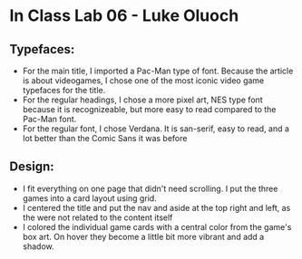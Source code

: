 # In Class Lab 06 - Luke Oluoch
## Typefaces:
- For the main title, I imported a Pac-Man type of font. Because the article is about videogames, I chose one of the most iconic video game typefaces for the title.
- For the regular headings, I chose a more pixel art, NES type font because it is recognizeable, but more easy to read compared to the Pac-Man font.
- For the regular font, I chose Verdana. It is san-serif, easy to read, and a lot better than the Comic Sans it was before
## Design:
- I fit everything on one page that didn't need scrolling. I put the three games into a card layout using grid.
- I centered the title and put the nav and aside at the top right and left, as the were not related to the content itself
- I colored the individual game cards with a central color from the game's box art. On hover they become a little bit more vibrant and add a shadow.

